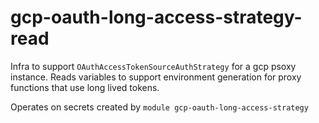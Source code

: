 # gcp-oauth-long-access-strategy-read

Infra to support `OAuthAccessTokenSourceAuthStrategy` for a gcp psoxy instance.
Reads variables to support environment generation for proxy functions that use long lived tokens.

Operates on secrets created by `module gcp-oauth-long-access-strategy`

